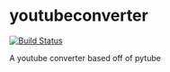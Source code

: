 # youtubeconverter

[![Build Status](https://travis-ci.org/RebelliousPebble/youtubeconverter.svg?branch=master)](https://travis-ci.org/RebelliousPebble/youtubeconverter)

A youtube converter based off of pytube
